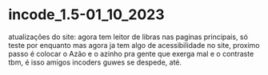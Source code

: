 # incode_1.5-01_10_2023

atualizações do site:
agora tem leitor de libras nas paginas principais, só teste por enquanto mas agora ja tem algo de acessibilidade no site, proximo passo é colocar o Azão e o azinho pra gente que exerga mal e o contraste tbm, é isso amigos incoders guwes se despede, até.
